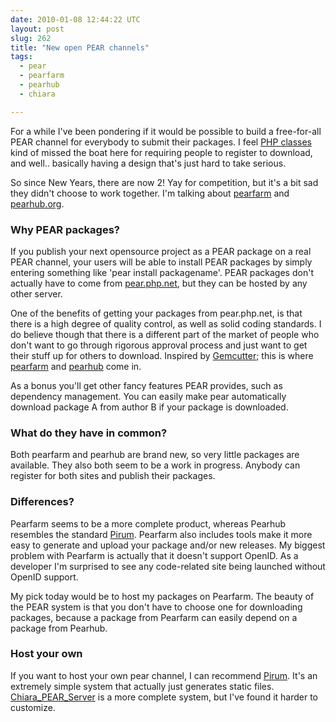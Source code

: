 ```yaml
---
date: 2010-01-08 12:44:22 UTC
layout: post
slug: 262
title: "New open PEAR channels"
tags:
  - pear
  - pearfarm
  - pearhub
  - chiara

---
```

<p>For a while I've been pondering if it would be possible to build a free-for-all PEAR channel for everybody to submit their packages. I feel <a href="http://www.phpclasses.org/">PHP classes</a> kind of missed the boat here for requiring people to register to download, and well.. basically having a design that's just hard to take serious.</p> 

<p>So since New Years, there are now 2! Yay for competition, but it's a bit sad they didn't choose to work together. I'm talking about <a href="http://pearfarm.org/">pearfarm</a> and <a href="http://pearhub.org/">pearhub.org</a>.</p>

<h3>Why PEAR packages?</h3>

<p>If you publish your next opensource project as a PEAR package on a real PEAR channel, your users will be able to install PEAR packages by simply entering something like 'pear install packagename'. PEAR packages don't actually have to come from <a href="http://pear.php.net">pear.php.net</a>, but they can be hosted by any other server.</p>

<p>One of the benefits of getting your packages from pear.php.net, is that there is a high degree of quality control, as well as solid coding standards. I do believe though that there is a different part of the market of people who don't want to go through rigorous approval process and just want to get their stuff up for others to download. Inspired by <a href="http://gemcutter.org/">Gemcutter</a>; this is where <a href="http://pearfarm.org/">pearfarm</a> and <a href="http://pearhub.org/">pearhub</a> come in.</p>

<p>As a bonus you'll get other fancy features PEAR provides, such as dependency management. You can easily make pear automatically download package A from author B if your package is downloaded.</p>

<h3>What do they have in common?</h3>

<p>Both pearfarm and pearhub are brand new, so very little packages are available. They also both seem to be a work in progress. Anybody can register for both sites and publish their packages.</p>

<h3>Differences?</h3>

<p>Pearfarm seems to be a more complete product, whereas Pearhub resembles the standard <a href="http://www.pirum-project.org/">Pirum</a>. Pearfarm also includes tools make it more easy to generate and upload your package and/or new releases. My biggest problem with Pearfarm is actually that it doesn't support OpenID. As a developer I'm surprised to see any code-related site being launched without OpenID support.</p>

<p>My pick today would be to host my packages on Pearfarm. The beauty of the PEAR system is that you don't have to choose one for downloading packages, because a package from Pearfarm can easily depend on a package from Pearhub.</p>

<h3>Host your own</h3>

<p>If you want to host your own pear channel, I can recommend <a href="http://www.pirum-project.org/">Pirum</a>. It's an extremely simple system that actually just generates static files. <a href="http://pear.chiaraquartet.net/">Chiara_PEAR_Server</a> is a more complete system, but I've found it harder to customize.</p>
